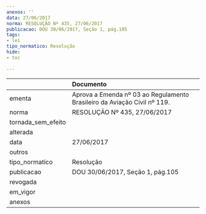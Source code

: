 ```yaml
---
anexos: ''
data: 27/06/2017
norma: RESOLUÇÃO Nº 435, 27/06/2017
publicacao: DOU 30/06/2017, Seção 1, pág.105
tags:
- lei
tipo_normatico: Resolução
hide: 
- toc 
 
---
```


|                    | Documento                                                                |
|:-------------------|:-------------------------------------------------------------------------|
| ementa             | Aprova a Emenda nº 03 ao Regulamento Brasileiro da Aviação Civil nº 119. |
| norma              | RESOLUÇÃO Nº 435, 27/06/2017                                             |
| tornada_sem_efeito |                                                                          |
| alterada           |                                                                          |
| data               | 27/06/2017                                                               |
| outros             |                                                                          |
| tipo_normatico     | Resolução                                                                |
| publicacao         | DOU 30/06/2017, Seção 1, pág.105                                         |
| revogada           |                                                                          |
| em_vigor           |                                                                          |
| anexos             |                                                                          |